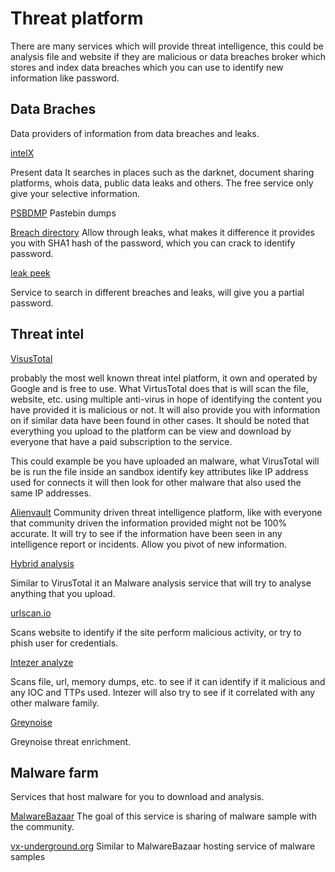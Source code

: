 # Threat platform

There are many services which will provide threat intelligence, this could be analysis file and website if they are malicious or data breaches broker which stores and index data breaches which you can use to identify new information like password.


## Data Braches

Data providers of information from data breaches and leaks.


[intelX](https://intelx.io/)

Present data It searches in places such as the darknet, document sharing platforms, whois data, public data leaks and others. The free service only give your selective information.

[PSBDMP](https://psbdmp.ws/)
Pastebin dumps


[Breach directory](https://www.breachdirectory.org/)
Allow through leaks, what makes it difference it provides you with SHA1 hash of the password, which you can crack to identify password.

[leak peek](https://leakpeek.com/)

Service to search in different breaches and leaks, will give you a partial password.

## Threat intel

[VisusTotal](https:/www.virustotal.com)

probably the most well known threat intel platform, it own and operated by Google and is free to use. What VirtusTotal does that is will scan the file, website, etc. using multiple anti-virus in hope of identifying the content you have provided it is malicious or not.
It will also provide you with information on if similar data have been found in other cases.
It should be noted that everything you upload to the platform can be view and download by everyone that have a paid subscription to the service.

This could example be you have uploaded an malware, what VirusTotal will be is run the file inside an sandbox identify key attributes like IP address used for connects it will then look for other malware that also used the same IP addresses.

[Alienvault](https://otx.alienvault.com/)
Community driven threat intelligence platform, like with everyone that community driven the information provided might not be 100% accurate. It will try to see if the information have been seen in any intelligence report or incidents. Allow you pivot of new information.

[Hybrid analysis](https://hybrid-analysis.com/)

Similar to VirusTotal it an Malware analysis service that will try to analyse anything that you upload.

[urlscan.io](https://urlscan.io/)

Scans website to identify if the site perform malicious activity, or try to phish user for credentials. 

[Intezer analyze](https://analyze.intezer.com/)

Scans file, url, memory dumps, etc. to see if it can identify if it malicious and any IOC and TTPs used. 
Intezer will also try to see if it correlated with any other malware family.


[Greynoise](https://viz.greynoise.io/)

Greynoise threat enrichment.

## Malware farm

Services that host malware for you to download and analysis.

[MalwareBazaar](https://bazaar.abuse.ch/)
The goal of this service is sharing of malware sample with the community. 

[vx-underground.org](https://www.vx-underground.org/)
Similar to MalwareBazaar hosting service of malware samples